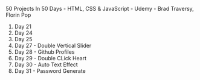 50 Projects In 50 Days - HTML, CSS &amp; JavaScript - Udemy - Brad Traversy, Florin Pop
1. Day 21 <br>
2. Day 24 <br>
3. Day 25 <br>
4. Day 27 - Double Vertical Slider <br>
5. Day 28 - Github Profiles <br>
6. Day 29 - Double CLick Heart <br>
7. Day 30 - Auto Text Effect <br>
8. Day 31 - Password Generate <br>

